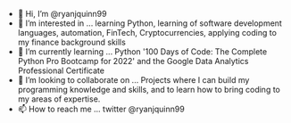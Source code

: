 - 👋 Hi, I’m @ryanjquinn99
- 👀 I’m interested in ... learning Python, learning of software development languages, automation, FinTech, Cryptocurrencies, applying coding to my finance background skills
- 🌱 I’m currently learning ... Python '100 Days of Code: The Complete Python Pro Bootcamp for 2022' and the Google Data Analytics Professional Certificate
- 💞️ I’m looking to collaborate on ... Projects where I can build my programming knowledge and skills, and to learn how to bring coding to my areas of expertise.
- 📫 How to reach me ... twitter @ryanjquinn99

<!---
ryanjquinn99/ryanjquinn99 is a ✨ special ✨ repository because its `README.md` (this file) appears on your GitHub profile.
You can click the Preview link to take a look at your changes.
--->
